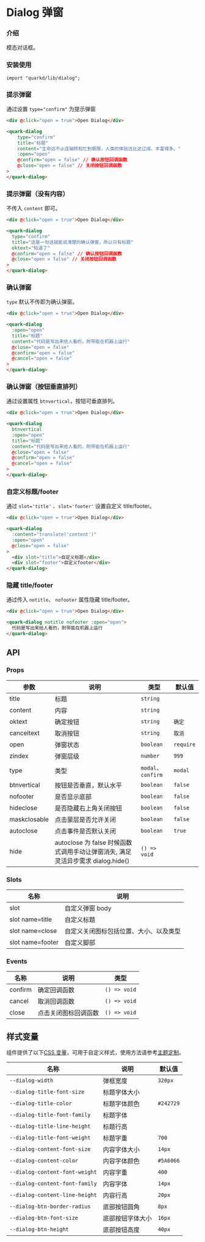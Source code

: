 # Dialog 弹窗

### 介绍

模态对话框。

### 安装使用

```tsx
import "quarkd/lib/dialog";
```

### 提示弹窗

通过设置 `type="confirm"` 为提示弹窗

```html
<div @click="open = true">Open Dialog</div>

<quark-dialog
    type="confirm"
    title="标题"
    content="生命远不止连轴转和忙到极限，人类的体验远比这辽阔、丰富得多。"
    :open="open"
    @confirm="open = false" // 确认按钮回调函数
    @close="open = false" // 关闭按钮回调函数
>
</quark-dialog>
```

### 提示弹窗（没有内容）

不传入 `content` 即可。

```html
<div @click="open = true">Open Dialog</div>

<quark-dialog
  type="confirm"
  title="这是一句话就能说清楚的确认弹窗，所以只有标题"
  oktext="知道了"
  @confirm="open = false" // 确认按钮回调函数
  @close="open = false" // 关闭按钮回调函数
>
</quark-dialog>
```

### 确认弹窗

`type` 默认不传即为确认弹窗。

```html
<div @click="open = true">Open Dialog</div>

<quark-dialog
  :open="open"
  title="标题"
  content="代码是写出来给人看的，附带能在机器上运行"
  @close="open = false"
  @confirm="open = false"
  @cancel="open = false"
>
</quark-dialog>
```

### 确认弹窗（按钮垂直排列）

通过设置属性 `btnvertical`，按钮可垂直排列。

```html
<div @click="open = true">Open Dialog</div>

<quark-dialog
  btnvertical
  :open="open"
  title="标题"
  content="代码是写出来给人看的，附带能在机器上运行"
  @close="open = false"
  @confirm="open = false"
  @cancel="open = false"
>
</quark-dialog>
```

### 自定义标题/footer

通过 `slot='title'` 、`slot='footer'` 设置自定义 title/footer。

```html
<div @click="open = true">Open Dialog</div>

<quark-dialog
  :content="translate('content')"
  :open="open"
  @close="open = false"
>
  <div slot="title">自定义标题</div>
  <div slot="footer">自定义footer</div>
</quark-dialog>
```

### 隐藏 title/footer

通过传入 `notitle`、 `nofooter` 属性隐藏 title/footer。

```html
<div @click="open = true">Open Dialog</div>

<quark-dialog notitle nofooter :open="open">
  代码是写出来给人看的，附带能在机器上运行
</quark-dialog>
```

## API

### Props

| 参数         | 说明                                                                            | 类型               | 默认值    |
| ------------ | ------------------------------------------------------------------------------- | ------------------ | --------- |
| title        | 标题                                                                            | `string`           |
| content      | 内容                                                                            | `string`           |
| oktext       | 确定按钮                                                                        | `string `          | `确定`    |
| canceltext   | 取消按钮                                                                        | `string`           | `取消`    |
| open         | 弹窗状态                                                                        | `boolean `         | `require` |
| zindex       | 弹窗层级                                                                        | `number`           | `999`     |
| type         | 类型                                                                            | `modal`、`confirm` | `modal`   |
| btnvertical  | 按钮是否垂直，默认水平                                                          | `boolean`          | `false`   |
| nofooter     | 是否显示底部                                                                    | `boolean`          | `false`   |
| hideclose    | 是否隐藏右上角关闭按钮                                                          | `boolean`          | `false`   |
| maskclosable | 点击蒙层是否允许关闭                                                            | `boolean`          | `false`   |
| autoclose    | 点击事件是否默认关闭                                                            | `boolean`          | `true`    |
| hide         | autoclose 为 false 时候函数式调用手动让弹窗消失, 满足灵活异步需求 dialog.hide() | `() => void`       |

### Slots

| 名称             | 说明                                   |
| ---------------- | -------------------------------------- |
| slot             | 自定义弹窗 body                        |
| slot name=title  | 自定义标题                             |
| slot name=close  | 自定义关闭图标包括位置、大小、以及类型 |
| slot name=footer | 自定义脚部                             |

### Events

| 名称    | 说明                 | 类型         |
| ------- | -------------------- | ------------ |
| confirm | 确定回调函数         | `() => void` |
| cancel  | 取消回调函数         | `() => void` |
| close   | 点击关闭图标回调函数 | `() => void` |

## 样式变量

组件提供了以下[CSS 变量](https://developer.mozilla.org/zh-CN/docs/Web/CSS/Using_CSS_custom_properties)，可用于自定义样式，使用方法请参考[主题定制](#/zh-CN/guide/theme)。

| 名称                           | 说明             | 默认值    |
| ------------------------------ | ---------------- | --------- |
| `--dialog-width`               | 弹框宽度         | `320px`   |
| `--dialog-title-font-size`     | 标题字体大小     |
| `--dialog-title-color`         | 标题字体颜色     | `#242729` |
| `--dialog-title-font-family`   | 标题字体         |
| `--dialog-title-line-height`   | 标题行高         |
| `--dialog-title-font-weight`   | 标题字重         | `700`     |
| `--dialog-content-font-size`   | 内容字体大小     | `14px`    |
| `--dialog-content-color`       | 内容字体颜色     | `#5A6066` |
| `--dialog-content-font-weight` | 内容字重         | `400`     |
| `--dialog-content-font-family` | 内容字体         | `14px`    |
| `--dialog-content-line-height` | 内容行高         | `20px`    |
| `--dialog-btn-border-radius`   | 底部按钮圆角     | `8px`     |
| `--dialog-btn-font-size`       | 底部按钮字体大小 | `16px`    |
| `--dialog-btn-height`          | 底部按钮高度     | `40px`    |
